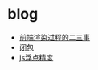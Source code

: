 # blog


- [前端渲染过程的二三事](https://github.com/kejiacheng/blog/blob/master/articles/%E5%89%8D%E7%AB%AF%E6%B8%B2%E6%9F%93%E8%BF%87%E7%A8%8B%E7%9A%84%E4%BA%8C%E4%B8%89%E4%BA%8B.md)
- [闭包](https://github.com/kejiacheng/blog/blob/master/articles/%E9%97%AD%E5%8C%85/readme.md)
- [js浮点精度](https://github.com/kejiacheng/blog/blob/master/articles/js%E6%B5%AE%E7%82%B9%E7%B2%BE%E5%BA%A6.md)
